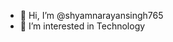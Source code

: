 - 👋 Hi, I’m @shyamnarayansingh765
- 👀 I’m interested in Technology

<!---
shyamnarayansingh765/shyamnarayansingh765 is a ✨ special ✨ repository because its `README.md` (this file) appears on your GitHub profile.
You can click the Preview link to take a look at your changes.
--->
